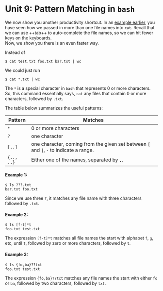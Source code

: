 # Unit 9: Pattern Matching in `bash`

We now show you another productivity shortcut.  In an [example earlier](pipe.md), you have seen how we passed in more than one file names into `cat`.  Recall that we can use ++tab++ to auto-complete the file names, so we can hit fewer keys on the keyboards.  
Now, we show you there is an even faster way.

Instead of
```
$ cat test.txt foo.txt bar.txt | wc
```

We could just run
```
$ cat *.txt | wc
```

The `*` is a special character in `bash` that represents 0 or more characters.  So, this command essentially says, `cat` any files that contain 0 or more characters, followed by `.txt`.

The table below summarizes the useful patterns:

Pattern | Matches
--------|--------
`*`     | 0 or more characters
`?`     | one character
`[..]`  | one character, coming from the given set between `[` and `]`, `-` to indicate a range.
`{.., ..}` | Either one of the names, separated by `,`.

#### Example 1:
```
$ ls ???.txt
bar.txt foo.txt
```

Since we use three `?`, it matches any file name with three characters followed by `.txt`.

#### Example 2:
```
$ ls [f-t]*t
foo.txt test.txt
```

The expression `[f-t]*t` matches all file names the start with alphabet `f`, `g`, etc, until `t`, followed by zero or more characters, followed by `t`.

#### Example 3:
```
$ ls {fo,ba}??txt
foo.txt test.txt
```

The expression `{fo,ba}??txt` matches any file names the start with either `fo` or `ba`, followed by two characters, followed by `txt`.
